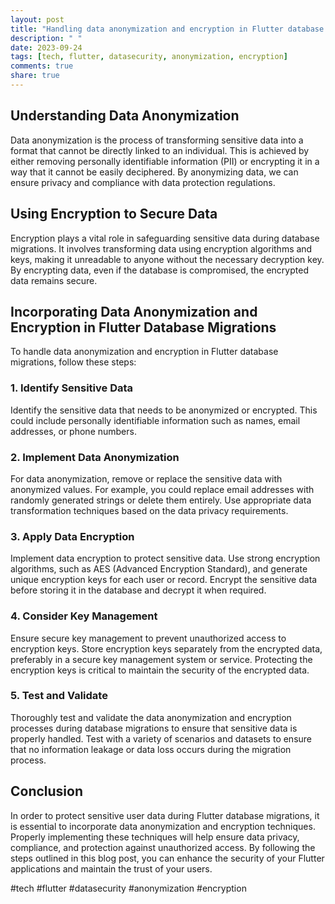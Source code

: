 ```yaml
---
layout: post
title: "Handling data anonymization and encryption in Flutter database migrations"
description: " "
date: 2023-09-24
tags: [tech, flutter, datasecurity, anonymization, encryption]
comments: true
share: true
---
```


## Understanding Data Anonymization

Data anonymization is the process of transforming sensitive data into a format that cannot be directly linked to an individual. This is achieved by either removing personally identifiable information (PII) or encrypting it in a way that it cannot be easily deciphered. By anonymizing data, we can ensure privacy and compliance with data protection regulations.

## Using Encryption to Secure Data

Encryption plays a vital role in safeguarding sensitive data during database migrations. It involves transforming data using encryption algorithms and keys, making it unreadable to anyone without the necessary decryption key. By encrypting data, even if the database is compromised, the encrypted data remains secure.

## Incorporating Data Anonymization and Encryption in Flutter Database Migrations

To handle data anonymization and encryption in Flutter database migrations, follow these steps:

### 1. Identify Sensitive Data

Identify the sensitive data that needs to be anonymized or encrypted. This could include personally identifiable information such as names, email addresses, or phone numbers.

### 2. Implement Data Anonymization

For data anonymization, remove or replace the sensitive data with anonymized values. For example, you could replace email addresses with randomly generated strings or delete them entirely. Use appropriate data transformation techniques based on the data privacy requirements.

### 3. Apply Data Encryption

Implement data encryption to protect sensitive data. Use strong encryption algorithms, such as AES (Advanced Encryption Standard), and generate unique encryption keys for each user or record. Encrypt the sensitive data before storing it in the database and decrypt it when required.

### 4. Consider Key Management

Ensure secure key management to prevent unauthorized access to encryption keys. Store encryption keys separately from the encrypted data, preferably in a secure key management system or service. Protecting the encryption keys is critical to maintain the security of the encrypted data.

### 5. Test and Validate

Thoroughly test and validate the data anonymization and encryption processes during database migrations to ensure that sensitive data is properly handled. Test with a variety of scenarios and datasets to ensure that no information leakage or data loss occurs during the migration process.

## Conclusion

In order to protect sensitive user data during Flutter database migrations, it is essential to incorporate data anonymization and encryption techniques. Properly implementing these techniques will help ensure data privacy, compliance, and protection against unauthorized access. By following the steps outlined in this blog post, you can enhance the security of your Flutter applications and maintain the trust of your users.

#tech #flutter #datasecurity #anonymization #encryption
